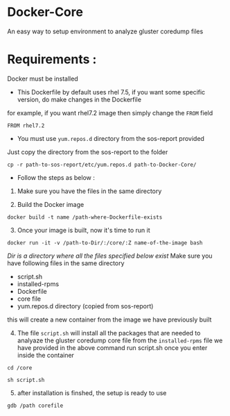 # Docker-Core
An easy way to setup environment to analyze gluster coredump files


# Requirements :
 Docker must be installed

- This Dockerfile by default uses rhel 7.5, if you want some specific version, do make changes in the Dockerfile

 for example, if you want rhel7.2 image then simply change the `FROM` field
~~~
FROM rhel7.2
~~~

- You must use `yum.repos.d` directory from the sos-report provided

Just copy the directory from the sos-report to the folder 

~~~
cp -r path-to-sos-report/etc/yum.repos.d path-to-Docker-Core/ 
~~~

- Follow the steps as below :

1. Make sure you have the files in the same directory

2. Build the Docker image
~~~
docker build -t name /path-where-Dockerfile-exists
~~~
3. Once your image is built, now it's time to run it

~~~
docker run -it -v /path-to-Dir/:/core/:Z name-of-the-image bash
~~~
*Dir is a directory where all the files specified below exist*
Make sure you have following files in the same directory
- script.sh
- installed-rpms
- Dockerfile
- core file
- yum.repos.d directory (copied from sos-report)

this will create a new container from the image we have previously built

4. The file `script.sh` will install all the packages that are needed to analyaze the gluster coredump core file from the `installed-rpms` file we have provided in the above command
run script.sh once you enter inside the container
~~~
cd /core

sh script.sh
~~~
5. after installation is finshed, the setup is ready to use 

~~~
gdb /path corefile
~~~
